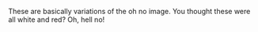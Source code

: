 These are basically variations of the oh no image.
You thought these were all white and red? Oh, hell no!
